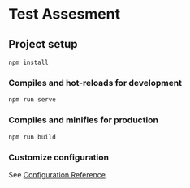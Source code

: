 # Test Assesment

## Project setup
```
npm install
```

### Compiles and hot-reloads for development
```
npm run serve
```

### Compiles and minifies for production
```
npm run build
```


### Customize configuration
See [Configuration Reference](https://cli.vuejs.org/config/).
